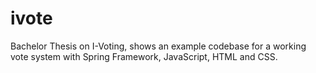 # ivote
Bachelor Thesis on I-Voting, shows an example codebase for a working vote system with Spring Framework, JavaScript, HTML and CSS.
